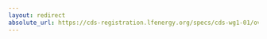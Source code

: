 ```yaml
---
layout: redirect
absolute_url: https://cds-registration.lfenergy.org/specs/cds-wg1-01/overview
---
```

